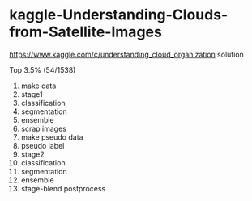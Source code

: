 # kaggle-Understanding-Clouds-from-Satellite-Images

https://www.kaggle.com/c/understanding_cloud_organization solution

Top 3.5% (54/1538)

1. make data
2. stage1
  1. classification
  2. segmentation
  3. ensemble
3. scrap images
4. make pseudo data
5. pseudo label
6. stage2
  1. classification
  2. segmentation
  3. ensemble
7. stage-blend postprocess
